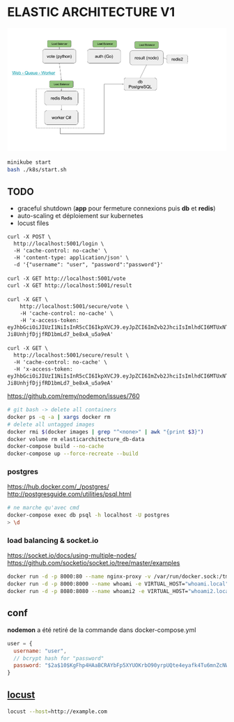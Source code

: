# ELASTIC ARCHITECTURE V1

![architecture](architecture.png)

```sh
minikube start
bash ./k8s/start.sh
```

## TODO

* graceful shutdown (**app** pour fermeture connexions puis **db** et **redis**)
* auto-scaling et déploiement sur kubernetes
* locust files

```
curl -X POST \
  http://localhost:5001/login \
  -H 'cache-control: no-cache' \
  -H 'content-type: application/json' \
  -d '{"username": "user", "password":"password"}'

curl -X GET http://localhost:5001/vote
curl -X GET http://localhost:5001/result

curl -X GET \
    http://localhost:5001/secure/vote \
    -H 'cache-control: no-cache' \
    -H 'x-access-token: eyJhbGciOiJIUzI1NiIsInR5cCI6IkpXVCJ9.eyJpZCI6ImZvb2JhciIsImlhdCI6MTUxNTQzNzgyMCwiZXhwIjoxNTE1NTI0MjIwfQ.BBp7kphEb-Ji8UnhjfDjjfRD1bmLd7_be8xA_u5a9eA'

curl -X GET \
  http://localhost:5001/secure/result \
  -H 'cache-control: no-cache' \
  -H 'x-access-token: eyJhbGciOiJIUzI1NiIsInR5cCI6IkpXVCJ9.eyJpZCI6ImZvb2JhciIsImlhdCI6MTUxNTQzNzgyMCwiZXhwIjoxNTE1NTI0MjIwfQ.BBp7kphEb-Ji8UnhjfDjjfRD1bmLd7_be8xA_u5a9eA'
```

https://github.com/remy/nodemon/issues/760
```sh
# git bash -> delete all containers
docker ps -q -a | xargs docker rm
# delete all untagged images
docker rmi $(docker images | grep "^<none>" | awk "{print $3}")
docker volume rm elasticarchitecture_db-data
docker-compose build --no-cache
docker-compose up --force-recreate --build
```

### postgres
https://hub.docker.com/_/postgres/  
http://postgresguide.com/utilities/psql.html
```sh
# ne marche qu'avec cmd
docker-compose exec db psql -h localhost -U postgres
> \d
```

### load balancing & socket.io

https://socket.io/docs/using-multiple-nodes/
https://github.com/socketio/socket.io/tree/master/examples

```sh
docker run -d -p 8000:80 --name nginx-proxy -v /var/run/docker.sock:/tmp/docker.sock:ro jwilder/nginx-proxy
docker run -d -p 8000:8000 --name whoami -e VIRTUAL_HOST="whoami.local" -t jwilder/whoami
docker run -d -p 8080:8080 --name whoami2 -e VIRTUAL_HOST="whoami2.local" -t jwilder/whoami
```

## conf

**nodemon** a été retiré de la commande dans docker-compose.yml

```js
user = {
  username: "user",
  // bcrypt hash for "password"
  password: "$2a$10$KgFhp4HAaBCRAYbFp5XYUOKrbO90yrpUQte4eyafk4Tu6mnZcNWiK",
}
```

## [locust](https://docs.locust.io/en/latest/index.html)

```sh
locust --host=http://example.com
```
